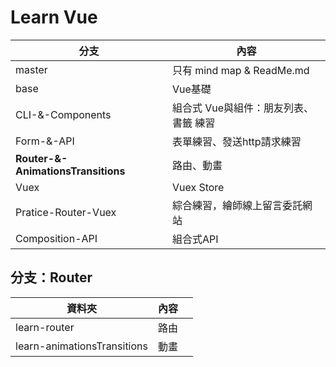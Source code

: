 # Learn Vue

| 分支                                   | 內容                                  |
| ------------------------------------- | ------------------------------------ |
| master                                | 只有 mind map & ReadMe.md             |
| base                                  | Vue基礎                               |
| CLI-&-Components                      | 組合式 Vue與組件：朋友列表、書籤 練習      |
| Form-&-API                            | 表單練習、發送http請求練習               |
| <b>Router-&-AnimationsTransitions</b> | 路由、動畫                             |
| Vuex                                  | Vuex Store                           |
| Pratice-Router-Vuex                   | 綜合練習，繪師線上留言委託網站            |
| Composition-API                       | 組合式API                             |

## 分支：Router
| 資料夾                         | 內容      |         |
| ----------------------------- | -------- | ------- |
| learn-router                  | 路由      |         |
| learn-animationsTransitions   | 動畫      |         |